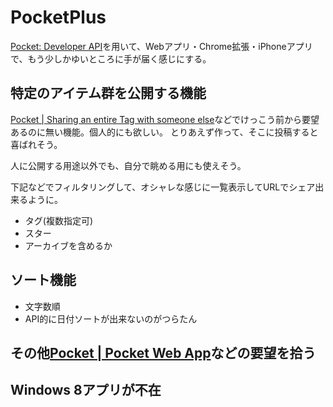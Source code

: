 PocketPlus
==========

[Pocket: Developer API](http://getpocket.com/developer/)を用いて、Webアプリ・Chrome拡張・iPhoneアプリで、もう少しかゆいところに手が届く感じにする。

## 特定のアイテム群を公開する機能

[Pocket | Sharing an entire Tag with someone else](http://help.getpocket.com/customer/portal/questions/449793-sharing-an-entire-tag-with-someone-else)などでけっこう前から要望あるのに無い機能。個人的にも欲しい。
とりあえず作って、そこに投稿すると喜ばれそう。

人に公開する用途以外でも、自分で眺める用にも使えそう。

下記などでフィルタリングして、オシャレな感じに一覧表示してURLでシェア出来るように。
- タグ(複数指定可)
- スター
- アーカイブを含めるか

## ソート機能

- 文字数順
- API的に日付ソートが出来ないのがつらたん

## その他[Pocket | Pocket Web App](http://help.getpocket.com/customer/portal/topics/209720-pocket-web-app/questions)などの要望を拾う

## Windows 8アプリが不在